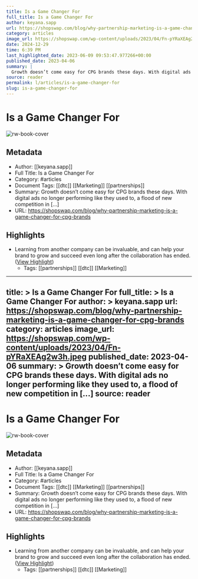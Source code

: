 ```yaml
---
title: Is a Game Changer For
full_title: Is a Game Changer For
author: keyana.sapp
url: https://shopswap.com/blog/why-partnership-marketing-is-a-game-changer-for-cpg-brands
category: articles
image_url: https://shopswap.com/wp-content/uploads/2023/04/Fn-pYRaXEAg2w3h.jpeg
date: 2024-12-29
time: 6:39 PM
last_highlighted_date: 2023-06-09 09:53:47.977266+00:00
published_date: 2023-04-06
summary: |
  Growth doesn’t come easy for CPG brands these days. With digital ads no longer performing like they used to, a flood of new competition in [...]
source: reader
permalink: l/articles/is-a-game-changer-for
slug: is-a-game-changer-for
---
```

# Is a Game Changer For

![rw-book-cover](https://shopswap.com/wp-content/uploads/2023/04/Fn-pYRaXEAg2w3h.jpeg)

## Metadata
- Author: [[keyana.sapp]]
- Full Title: Is a Game Changer For
- Category: #articles
- Document Tags: [[dtc]] [[Marketing]] [[partnerships]] 
- Summary: Growth doesn’t come easy for CPG brands these days. With digital ads no longer performing like they used to, a flood of new competition in [...]
- URL: https://shopswap.com/blog/why-partnership-marketing-is-a-game-changer-for-cpg-brands

## Highlights
- Learning from another company can be invaluable, and can help your brand to grow and succeed even long after the collaboration has ended. ([View Highlight](https://read.readwise.io/read/01h2fs6ay1ydesp9kpva34d8nm))
    - Tags: [[partnerships]] [[dtc]] [[Marketing]] 


---
title: >
  Is a Game Changer For
full_title: >
  Is a Game Changer For
author: >
  keyana.sapp
url: https://shopswap.com/blog/why-partnership-marketing-is-a-game-changer-for-cpg-brands
category: articles
image_url: https://shopswap.com/wp-content/uploads/2023/04/Fn-pYRaXEAg2w3h.jpeg
published_date: 2023-04-06
summary: >
  Growth doesn’t come easy for CPG brands these days. With digital ads no longer performing like they used to, a flood of new competition in [...]
source: reader
---
# Is a Game Changer For

![rw-book-cover](https://shopswap.com/wp-content/uploads/2023/04/Fn-pYRaXEAg2w3h.jpeg)

## Metadata
- Author: [[keyana.sapp]]
- Full Title: Is a Game Changer For
- Category: #articles
- Document Tags: [[dtc]] [[Marketing]] [[partnerships]] 
- Summary: Growth doesn’t come easy for CPG brands these days. With digital ads no longer performing like they used to, a flood of new competition in [...]
- URL: https://shopswap.com/blog/why-partnership-marketing-is-a-game-changer-for-cpg-brands

## Highlights
- Learning from another company can be invaluable, and can help your brand to grow and succeed even long after the collaboration has ended. ([View Highlight](https://read.readwise.io/read/01h2fs6ay1ydesp9kpva34d8nm))
    - Tags: [[partnerships]] [[dtc]] [[Marketing]] 


